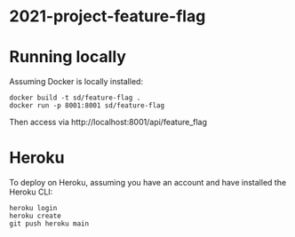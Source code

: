 # 2021-project-feature-flag

# Running locally

Assuming Docker is locally installed:

```
docker build -t sd/feature-flag .
docker run -p 8001:8001 sd/feature-flag
```

Then access via http://localhost:8001/api/feature_flag 

# Heroku

To deploy on Heroku, assuming you have an account and have installed the Heroku CLI:

```
heroku login
heroku create
git push heroku main
```

